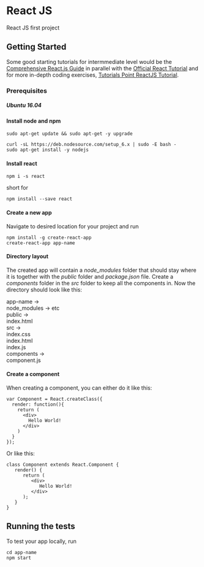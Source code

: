 # React JS

React JS first project

## Getting Started

Some good starting tutorials for intermmediate level would be the [Comprehensive React.js Guide](https://tylermcginnis.com/reactjs-tutorial-a-comprehensive-guide-to-building-apps-with-react/) in parallel with the [Official React Tutorial](https://facebook.github.io/react/tutorial/tutorial.html) and for more in-depth coding exercises, [Tutorials Point ReactJS Tutorial](https://www.tutorialspoint.com/reactjs/index.htm).

### Prerequisites
##### Ubuntu 16.04

#### Install node and npm

```
sudo apt-get update && sudo apt-get -y upgrade
```  
```
curl -sL https://deb.nodesource.com/setup_6.x | sudo -E bash -
sudo apt-get install -y nodejs
```

#### Install react

```
npm i -s react
```  
short for 
```
npm install --save react
```  
#### Create a new app  

Navigate to desired location for your project and run  
```
npm install -g create-react-app
create-react-app app-name
``` 

#### Directory layout

The created app will contain a *node_modules* folder that should stay where it is together with the *public* folder and *package.json* file. Create a *components* folder in the *src* folder to keep all the components in. Now the directory should look like this:  

app-name ->  
  node_modules -> etc  
  public ->  
    index.html  
  src ->  
    index.css  
    index.html  
    index.js  
    components ->  
      component.js

#### Create a component

When creating a component, you can either do it like this:

```
var Component = React.createClass({
  render: function(){
    return (
      <div>
        Hello World!
      </div>
    )
  }
});
```  
Or like this:  
```
class Component extends React.Component {
   render() {
      return (
         <div>
            Hello World!
         </div>
      );
   }
}
```

## Running the tests

To test your app locally, run  
```
cd app-name 
npm start
```
